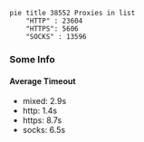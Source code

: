 
```mermaid
pie title 38552 Proxies in list
    "HTTP" : 23604
    "HTTPS": 5606
    "SOCKS" : 13596
```

### Some Info
#### Average Timeout

- mixed: 2.9s
- http: 1.4s
- https: 8.7s
- socks: 6.5s